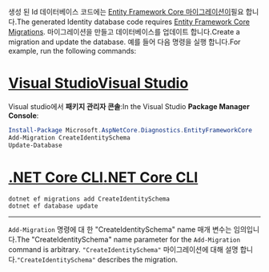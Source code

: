 <span data-ttu-id="89346-101">생성 된 Id 데이터베이스 코드에는 [Entity Framework Core 마이그레이션이](/ef/core/managing-schemas/migrations/)필요 합니다.</span><span class="sxs-lookup"><span data-stu-id="89346-101">The generated Identity database code requires [Entity Framework Core Migrations](/ef/core/managing-schemas/migrations/).</span></span> <span data-ttu-id="89346-102">마이그레이션을 만들고 데이터베이스를 업데이트 합니다.</span><span class="sxs-lookup"><span data-stu-id="89346-102">Create a migration and update the database.</span></span> <span data-ttu-id="89346-103">예를 들어 다음 명령을 실행 합니다.</span><span class="sxs-lookup"><span data-stu-id="89346-103">For example, run the following commands:</span></span>

# <a name="visual-studiotabvisual-studio"></a>[<span data-ttu-id="89346-104">Visual Studio</span><span class="sxs-lookup"><span data-stu-id="89346-104">Visual Studio</span></span>](#tab/visual-studio)

<span data-ttu-id="89346-105">Visual studio에서 **패키지 관리자 콘솔**:</span><span class="sxs-lookup"><span data-stu-id="89346-105">In the Visual Studio **Package Manager Console**:</span></span>

```powershell
Install-Package Microsoft.AspNetCore.Diagnostics.EntityFrameworkCore
Add-Migration CreateIdentitySchema
Update-Database
```

# <a name="net-core-clitabnetcore-cli"></a>[<span data-ttu-id="89346-106">.NET Core CLI</span><span class="sxs-lookup"><span data-stu-id="89346-106">.NET Core CLI</span></span>](#tab/netcore-cli)

```dotnetcli
dotnet ef migrations add CreateIdentitySchema
dotnet ef database update
```

---

<span data-ttu-id="89346-107">`Add-Migration` 명령에 대 한 "CreateIdentitySchema" name 매개 변수는 임의입니다.</span><span class="sxs-lookup"><span data-stu-id="89346-107">The "CreateIdentitySchema" name parameter for the `Add-Migration` command is arbitrary.</span></span> <span data-ttu-id="89346-108">`"CreateIdentitySchema"` 마이그레이션에 대해 설명 합니다.</span><span class="sxs-lookup"><span data-stu-id="89346-108">`"CreateIdentitySchema"` describes the migration.</span></span>
